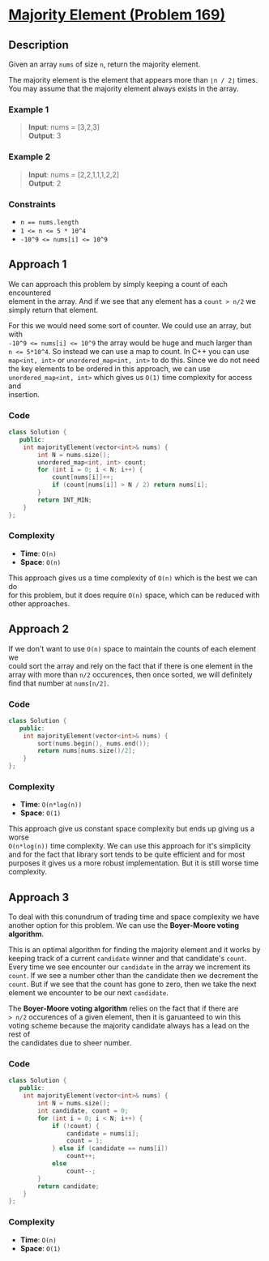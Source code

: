 # [Majority Element (Problem 169)](https://leetcode.com/problems/majority-element/)

## Description

Given an array `nums` of size `n`, return the majority element.

The majority element is the element that appears more than `⌊n / 2⌋` times.  
You may assume that the majority element always exists in the array.

### Example 1

> **Input**: nums = [3,2,3]  
> **Output**: 3

### Example 2

> **Input**: nums = [2,2,1,1,1,2,2]  
> **Output**: 2

### Constraints

- `n == nums.length`
- `1 <= n <= 5 * 10^4`
- `-10^9 <= nums[i] <= 10^9`

## Approach 1

We can approach this problem by simply keeping a count of each encountered  
element in the array. And if we see that any element has a `count > n/2` we  
simply return that element.

For this we would need some sort of counter. We could use an array, but with  
`-10^9 <= nums[i] <= 10^9` the array would be huge and much larger than  
`n <= 5*10^4`. So instead we can use a map to count. In C++ you can use  
`map<int, int>` or `unordered_map<int, int>` to do this. Since we do not need  
the key elements to be ordered in this approach, we can use  
`unordered_map<int, int>` which gives us `O(1)` time complexity for access and  
insertion.

### Code

```cpp
class Solution {
   public:
    int majorityElement(vector<int>& nums) {
        int N = nums.size();
        unordered_map<int, int> count;
        for (int i = 0; i < N; i++) {
            count[nums[i]]++;
            if (count[nums[i]] > N / 2) return nums[i];
        }
        return INT_MIN;
    }
};
```

### Complexity

- **Time**: `O(n)`
- **Space**: `O(n)`

This approach gives us a time complexity of `O(n)` which is the best we can do  
for this problem, but it does require `O(n)` space, which can be reduced with  
other approaches.

## Approach 2

If we don't want to use `O(n)` space to maintain the counts of each element we  
could sort the array and rely on the fact that if there is one element in the  
array with more than `n/2` occurences, then once sorted, we will definitely  
find that number at `nums[n/2]`.

### Code

```cpp
class Solution {
   public:
    int majorityElement(vector<int>& nums) {
        sort(nums.begin(), nums.end());
        return nums[nums.size()/2];
    }
};
```

### Complexity

- **Time**: `O(n*log(n))`
- **Space**: `O(1)`

This approach give us constant space complexity but ends up giving us a worse  
`O(n*log(n))` time complexity. We can use this approach for it's simplicity  
and for the fact that library sort tends to be quite efficient and for most  
purposes it gives us a more robust implementation. But it is still worse time
complexity.

## Approach 3

To deal with this conundrum of trading time and space complexity we have  
another option for this problem. We can use the **Boyer-Moore voting
algorithm**.

This is an optimal algorithm for finding the majority element and it works by  
keeping track of a current `candidate` winner and that candidate's `count`.  
Every time we see encounter our `candidate` in the array we increment its  
`count`. If we see a number other than the candidate then we decrement the  
`count`. But if we see that the count has gone to zero, then we take the next  
element we encounter to be our next `candidate`.

The **Boyer-Moore voting algorithm** relies on the fact that if there are  
`> n/2` occurences of a given element, then it is garuanteed to win this  
voting scheme because the majority candidate always has a lead on the rest of  
the candidates due to sheer number.

### Code

```cpp
class Solution {
   public:
    int majorityElement(vector<int>& nums) {
        int N = nums.size();
        int candidate, count = 0;
        for (int i = 0; i < N; i++) {
            if (!count) {
                candidate = nums[i];
                count = 1;
            } else if (candidate == nums[i])
                count++;
            else
                count--;
        }
        return candidate;
    }
};
```

### Complexity

- **Time**: `O(n)`
- **Space**: `O(1)`
